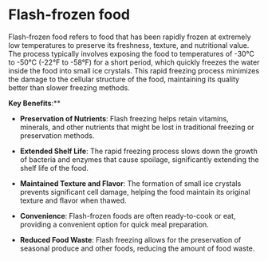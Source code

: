 # Flash-frozen food

Flash-frozen food refers to food that has been rapidly frozen at extremely low temperatures to preserve its freshness, texture, and nutritional value. The process typically involves exposing the food to temperatures of -30°C to -50°C (-22°F to -58°F) for a short period, which quickly freezes the water inside the food into small ice crystals. This rapid freezing process minimizes the damage to the cellular structure of the food, maintaining its quality better than slower freezing methods.

**Key Benefits**:**

* **Preservation of Nutrients**: Flash freezing helps retain vitamins, minerals, and other nutrients that might be lost in traditional freezing or preservation methods.

* **Extended Shelf Life**: The rapid freezing process slows down the growth of bacteria and enzymes that cause spoilage, significantly extending the shelf life of the food.

* **Maintained Texture and Flavor**: The formation of small ice crystals prevents significant cell damage, helping the food maintain its original texture and flavor when thawed.

* **Convenience**: Flash-frozen foods are often ready-to-cook or eat, providing a convenient option for quick meal preparation.

* **Reduced Food Waste**: Flash freezing allows for the preservation of seasonal produce and other foods, reducing the amount of food waste.
